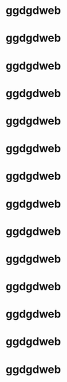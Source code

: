 # ggdgdweb

# ggdgdweb

# ggdgdweb

# ggdgdweb

# ggdgdweb

# ggdgdweb

# ggdgdweb

# ggdgdweb

# ggdgdweb

# ggdgdweb

# ggdgdweb

# ggdgdweb

# ggdgdweb

# ggdgdweb

